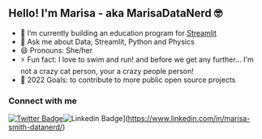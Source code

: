 ## Hello! I'm Marisa - aka MarisaDataNerd 🤓

<!--
- 🌱 I’m currently learning ...
- 👯 I’m looking to collaborate on ...
- 🤔 I’m looking for help with ...
- 📫 How to reach me: ...
use https://shields.io/ for badges
-->

- 🔭 I’m currently building an education program for [Streamlit](https://streamlit.io/)
- 💬 Ask me about Data, Streamlit, Python and Physics
- 😄 Pronouns: She/her
- ⚡️ Fun fact: I love to swim and run! and before we get any further... I'm not a crazy cat person, your a crazy people person!
- 🥅 2022 Goals: to contribute to more public open source projects

### Connect with me
[![Twitter Badge](https://img.shields.io/twitter/follow/MarisaDataNerd?style=social)](https://twitter.com/MarisaDataNerd)![Linkedin Badge](https://img.shields.io/badge/Marisa-0e76a8?style=flat&labelColor=0e76a8&logo=linkedin&logoColor=white)](https://www.linkedin.com/in/marisa-smith-datanerd/)
<!--[![Mail Badge](https://img.shields.io/badge/-CoderOne-e74c3c?style=flat&labelColor=e74c3c&logo=youtube&logoColor=white)](https://youtube.com/coderone)
[
[![Mail Badge](https://img.shields.io/badge/-@islempenywis-e84393?style=flat&labelColor=e84393&logo=instagram&logoColor=white)](https://instagram.com/islempenywis)
[![Mail Badge](https://img.shields.io/badge/-islempenywis-c0392b?style=flat&labelColor=c0392b&logo=gmail&logoColor=white)](mailto:islempenywis@gmail.com)

https://img.shields.io/twitter/follow/MarisaDataNerd?logo=linkedin&style=social

#### Profile Visits

![visitors](https://visitor-badge.glitch.me/badge?page_id=ipenywis.ipenywis)

<details>
<summary>
  More stuff about me
</summary>

<br >

I love sharing knowledge and putting tutorials, courses and posts together for helping other developers, and tjat's why CoderOne Youtube Channel exists!


#### Github Stats

![Ipenywis's github stats](https://github-readme-stats.vercel.app/api?username=ipenywis&count_private=true&theme=tokyonight&hide=contribs,prs)

</details>
-->
